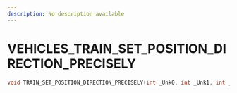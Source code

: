 ```yaml
---
description: No description available 
---
```


# VEHICLES\_TRAIN_SET_POSITION_DIRECTION_PRECISELY

```cpp
void TRAIN_SET_POSITION_DIRECTION_PRECISELY(int _Unk0, int _Unk1, int _Unk2, int _Unk3);
```